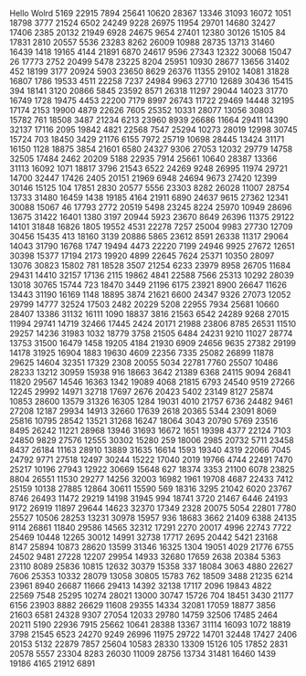 Hello Wolrd
5169
22915
7894
25641
10620
28367
13346
31093
16072
1051
18798
3777
21524
6502
24249
9228
26975
11954
29701
14680
32427
17406
2385
20132
21949
6928
24675
9654
27401
12380
30126
15105
84
17831
2810
20557
5536
23283
8262
26009
10988
28735
13713
31460
16439
1418
19165
4144
21891
6870
24617
9596
27343
12322
30068
15047
26
17773
2752
20499
5478
23225
8204
25951
10930
28677
13656
31402
452
18199
3177
20924
5903
23650
8629
26376
11355
29102
14081
31828
16807
1786
19533
4511
22258
7237
24984
9963
27710
12689
30436
15415
394
18141
3120
20866
5845
23592
8571
26318
11297
29044
14023
31770
16749
1728
19475
4453
22200
7179
8997
26743
11722
29469
14448
32195
17174
2153
19900
4879
22626
7605
25352
10331
28077
13056
30803
15782
761
18508
3487
21234
6213
23960
8939
26686
11664
29411
14390
32137
17116
2095
19842
4821
22568
7547
25294
10273
28019
12998
30745
15724
703
18450
3429
21176
6155
7972
25719
10698
28445
13424
31171
16150
1128
18875
3854
21601
6580
24327
9306
27053
12032
29779
14758
32505
17484
2462
20209
5188
22935
7914
25661
10640
28387
13366
31113
16092
1071
18817
3796
21543
6522
24269
9248
26995
11974
29721
14700
32447
17426
2405
20151
21969
6948
24694
9673
27420
12399
30146
15125
104
17851
2830
20577
5556
23303
8282
26028
11007
28754
13733
31480
16459
1438
19185
4164
21911
6890
24637
9615
27362
12341
30088
15067
46
17793
2772
20519
5498
23245
8224
25970
10949
28696
13675
31422
16401
1380
3197
20944
5923
23670
8649
26396
11375
29122
14101
31848
16826
1805
19552
4531
22278
7257
25004
9983
27730
12709
30456
15435
413
18160
3139
20886
5865
23612
8591
26338
11317
29064
14043
31790
16768
1747
19494
4473
22220
7199
24946
9925
27672
12651
30398
15377
17194
2173
19920
4899
22645
7624
25371
10350
28097
13076
30823
15802
781
18528
3507
21254
6233
23979
8958
26705
11684
29431
14410
32157
17136
2115
19862
4841
22588
7566
25313
10292
28039
13018
30765
15744
723
18470
3449
21196
6175
23921
8900
26647
11626
13443
31190
16169
1148
18895
3874
21621
6600
24347
9326
27073
12052
29799
14777
32524
17503
2482
20229
5208
22955
7934
25681
10660
28407
13386
31132
16111
1090
18837
3816
21563
6542
24289
9268
27015
11994
29741
14719
32466
17445
2424
20171
21988
23806
8785
26531
11510
29257
14236
31983
1032
18779
3758
21505
6484
24231
9210
11027
28774
13753
31500
16479
1458
19205
4184
21930
6909
24656
9635
27382
29199
14178
31925
16904
1883
19630
4609
22356
7335
25082
26899
11878
29625
14604
32351
17329
2308
20055
5034
22781
7760
25507
10486
28233
13212
30959
15938
916
18663
3642
21389
6368
24115
9094
26841
11820
29567
14546
16363
1342
19089
4068
21815
6793
24540
9519
27266
12245
29992
14971
32718
17697
2676
20423
5402
23149
8127
25874
10853
28600
13579
31326
16305
1284
19031
4010
21757
6736
24482
9461
27208
12187
29934
14913
32660
17639
2618
20365
5344
23091
8069
25816
10795
28542
13521
31268
16247
18064
3043
20790
5769
23516
8495
26242
11221
28968
13946
31693
16672
1651
19398
4377
22124
7103
24850
9829
27576
12555
30302
15280
259
18006
2985
20732
5711
23458
8437
26184
11163
28910
13889
31635
16614
1593
19340
4319
22066
7045
24792
9771
27518
12497
30244
15222
17040
2019
19766
4744
22491
7470
25217
10196
27943
12922
30669
15648
627
18374
3353
21100
6078
23825
8804
26551
11530
29277
14256
32003
16982
1961
19708
4687
22433
7412
25159
10138
27885
12864
30611
15590
569
18316
3295
21042
6020
23767
8746
26493
11472
29219
14198
31945
994
18741
3720
21467
6446
24193
9172
26919
11897
29644
14623
32370
17349
2328
20075
5054
22801
7780
25527
10506
28253
13231
30978
15957
936
18683
3662
21409
6388
24135
9114
26861
11840
29586
14565
32312
17291
2270
20017
4996
22743
7722
25469
10448
12265
30012
14991
32738
17717
2695
20442
5421
23168
8147
25894
10873
28620
13599
31346
16325
1304
19051
4029
21776
6755
24502
9481
27228
12207
29954
14933
32680
17659
2638
20384
5363
23110
8089
25836
10815
12632
30379
15358
337
18084
3063
4880
22627
7606
25353
10332
28079
13058
30805
15783
762
18509
3488
21235
6214
23961
8940
26687
11666
29413
14392
32138
17117
2096
19843
4822
22569
7548
25295
10274
28021
13000
30747
15726
704
18451
3430
21177
6156
23903
8882
26629
11608
29355
14334
32081
17059
18877
3856
21603
6581
24328
9307
27054
12033
29780
14759
32506
17485
2464
20211
5190
22936
7915
25662
10641
28388
13367
31114
16093
1072
18819
3798
21545
6523
24270
9249
26996
11975
29722
14701
32448
17427
2406
20153
5132
22879
7857
25604
10583
28330
13309
15126
105
17852
2831
20578
5557
23304
8283
26030
11009
28756
13734
31481
16460
1439
19186
4165
21912
6891
